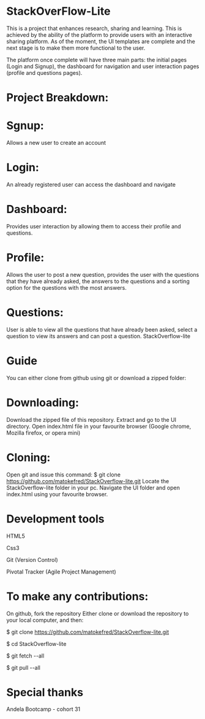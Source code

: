 # StackOverFlow-Lite
This is a project that enhances research, sharing and learning. 
This is achieved by the ability of the platform to provide users with an interactive sharing platform.
As of the moment, the UI templates are complete and the next stage is to make them more functional to the user.

The platform once complete will have three main parts: the initial pages (Login and Signup), the dashboard for navigation and user interaction pages (profile and questions pages).

# Project Breakdown:

# Sgnup: 
Allows a new user to create an account

# Login: 
An already registered user can access the dashboard and navigate

# Dashboard: 
Provides user interaction by allowing them to access their profile and questions.

# Profile: 
Allows the user to post a new question, provides the user with the questions that they have already asked, the answers to the questions and a sorting option for the questions with the most answers.

# Questions: 
User is able to view all the questions that have already been asked, select a question to view its answers and can post a question.
StackOverflow-lite
# Guide
You can either clone from github using git or download a zipped folder:
# Downloading:
Download the zipped file of this repository.
Extract and go to the UI directory.
Open index.html file in your favourite browser (Google chrome, Mozilla firefox, or opera mini)
# Cloning: 
Open git and issue this command:
$ git clone https://github.com/matokefred/StackOverflow-lite.git 
Locate the StackOverflow-lite folder in your pc.
Navigate the UI folder and open index.html using your favourite browser.
# Development tools
HTML5

Css3

Git (Version Control)

Pivotal Tracker (Agile Project Management)

# To make any contributions:
On github, fork the repository
Either clone or download the repository to your local computer, and then:

$ git clone https://github.com/matokefred/StackOverflow-lite.git

$ cd StackOverflow-lite

$ git fetch --all

$ git pull --all

# Special thanks
Andela Bootcamp - cohort 31
